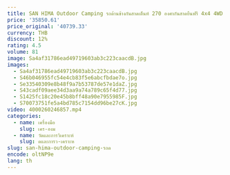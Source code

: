 ```yaml
---
title: SAN HIMA Outdoor Camping รถด้านข้างกันสาดเต็นท์ 270 องศากันสาดยืนฟรี 4x4 4WD เต็นท์กันสาด
price: '35850.61'
price_original: '40739.33'
currency: THB
discount: 12%
rating: 4.5
volume: 81
image: Sa4af31786ead49719603ab3c223caacdB.jpg
images:
  - Sa4af31786ead49719603ab3c223caacdB.jpg
  - S46b046955fc54e4cb83f5e6abcfbdae7o.jpg
  - Se33540309e8b48f9a7b53787de57e1daZ.jpg
  - S43cadf09aee34d3aa9a74a789c65f4d77.jpg
  - S1425fc18c20e45b8bff48a90e7955985F.jpg
  - S70073751fe5a4bd785c7154dd96be27cK.jpg
video: 4000260246857.mp4
categories:
  - name: เครื่องมือ
    slug: เคร-องม
  - name: วัดและการวิเคราะห์
    slug: ดและการว-เคราะห
slug: san-hima-outdoor-camping-รถด
encode: oltNP9e
lang: th
---
```

  